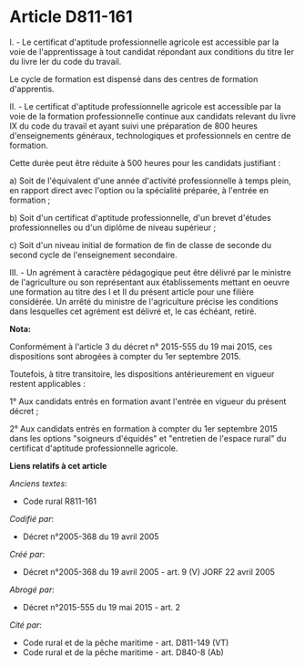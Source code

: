# Article D811-161

I. - Le certificat d'aptitude professionnelle agricole est accessible par la voie de l'apprentissage à tout candidat
répondant aux conditions du titre Ier du livre Ier du code du travail.

Le cycle de formation est dispensé dans des centres de formation d'apprentis.

II. - Le certificat d'aptitude professionnelle agricole est accessible par la voie de la formation professionnelle continue
aux candidats relevant du livre IX du code du travail et ayant suivi une préparation de 800 heures d'enseignements généraux,
technologiques et professionnels en centre de formation.

Cette durée peut être réduite à 500 heures pour les candidats justifiant :

a) Soit de l'équivalent d'une année d'activité professionnelle à temps plein, en rapport direct avec l'option ou la
spécialité préparée, à l'entrée en formation ;

b) Soit d'un certificat d'aptitude professionnelle, d'un brevet d'études professionnelles ou d'un diplôme de niveau
supérieur ;

c) Soit d'un niveau initial de formation de fin de classe de seconde du second cycle de l'enseignement secondaire.

III. - Un agrément à caractère pédagogique peut être délivré par le ministre de l'agriculture ou son représentant aux
établissements mettant en oeuvre une formation au titre des I et II du présent article pour une filière considérée. Un arrêté
du ministre de l'agriculture précise les conditions dans lesquelles cet agrément est délivré et, le cas échéant, retiré.

**Nota:**

Conformément à l'article 3 du décret n° 2015-555 du 19 mai 2015, ces dispositions sont abrogées à compter du 1er septembre
2015.

Toutefois, à titre transitoire, les dispositions antérieurement en vigueur restent applicables :

1° Aux candidats entrés en formation avant l'entrée en vigueur du présent décret ;

2° Aux candidats entrés en formation à compter du 1er septembre 2015 dans les options "soigneurs d'équidés" et "entretien de
l'espace rural" du certificat d'aptitude professionnelle agricole.

**Liens relatifs à cet article**

_Anciens textes_:

  - Code rural R811-161

_Codifié par_:

  - Décret n°2005-368 du 19 avril 2005

_Créé par_:

  - Décret n°2005-368 du 19 avril 2005 - art. 9 (V) JORF 22 avril 2005

_Abrogé par_:

  - Décret n°2015-555 du 19 mai 2015 - art. 2

_Cité par_:

  - Code rural et de la pêche maritime - art. D811-149 (VT)
  - Code rural et de la pêche maritime - art. D840-8 (Ab)
